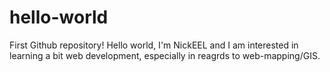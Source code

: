 # hello-world
First Github repository!
Hello world, I'm NickEEL and I am interested in learning a bit web development, especially in reagrds to web-mapping/GIS.

